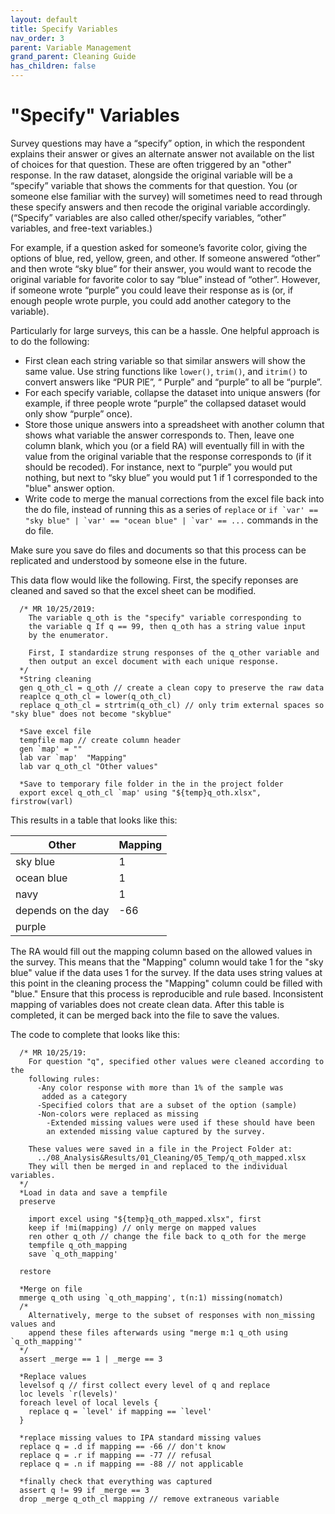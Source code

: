 ```yaml
---
layout: default
title: Specify Variables
nav_order: 3
parent: Variable Management
grand_parent: Cleaning Guide
has_children: false
---
```


# "Specify" Variables
Survey questions may have a “specify” option, in which the respondent explains their answer or gives an alternate answer not available on the list of choices for that question. These are often triggered by an "other" response. In the raw dataset, alongside the original variable will be a “specify” variable that shows the comments for that question. You (or someone else familiar with the survey) will sometimes need to read through these specify answers and then recode the original variable accordingly. (“Specify” variables are also called other/specify variables, “other” variables, and free-text variables.)

For example, if a question asked for someone’s favorite color, giving the options of blue, red, yellow, green, and other. If someone answered “other” and then wrote “sky blue” for their answer, you would want to recode the original variable for favorite color to say “blue” instead of “other”. However, if someone wrote “purple” you could leave their response as is (or, if enough people wrote purple, you could add another category to the variable).

Particularly for large surveys, this can be a hassle. One helpful approach is to do the following:
-	First clean each string variable so that similar answers will show the same value. Use string functions like `lower()`, `trim()`, and `itrim()` to convert answers like “PUR PlE”, “ Purple” and “purple” to all be “purple”.
-	For each specify variable, collapse the dataset into unique answers (for example, if three people wrote “purple” the collapsed dataset would only show “purple” once).
-	Store those unique answers into a spreadsheet with another column that shows what variable the answer corresponds to. Then, leave one column blank, which you (or a field RA) will eventually fill in with the value from the original variable that the response corresponds to (if it should be recoded). For instance, next to “purple” you would put nothing, but next to “sky blue” you would put 1 if 1 corresponded to the "blue" answer option.
-	Write code to merge the manual corrections from the excel file back into the do file, instead of running this as a series of `replace` or `` if `var' == "sky blue" | `var' == "ocean blue" | `var' == ... `` commands in the do file.

Make sure you save do files and documents so that this process can be replicated and understood by someone else in the future.

This data flow would like the following. First, the specify reponses are cleaned and saved so that the excel sheet can be modified.
````
  /* MR 10/25/2019:
    The variable q_oth is the "specify" variable corresponding to
    the variable q If q == 99, then q_oth has a string value input
    by the enumerator.
    
    First, I standardize strung responses of the q_other variable and
    then output an excel document with each unique response.
  */ 
  *String cleaning
  gen q_oth_cl = q_oth // create a clean copy to preserve the raw data
  reaplce q_oth_cl = lower(q_oth_cl) 
  replace q_oth_cl = strtrim(q_oth_cl) // only trim external spaces so "sky blue" does not become "skyblue"

  *Save excel file
  tempfile map // create column header
  gen `map' = ""
  lab var `map'  "Mapping"
  lab var q_oth_cl "Other values"

  *Save to temporary file folder in the in the project folder
  export excel q_oth_cl `map' using "${temp}q_oth.xlsx", firstrow(varl)
````

This results in a table that looks like this:

  | Other  | Mapping | 
  | ------------- | ------------- | 
  | sky blue  | 1  | 
  | ocean blue  | 1  | 
  | navy  | 1  | 
  | depends on the day  | -66 | 
  | purple  |  | 

The RA would fill out the mapping column based on the allowed values in the survey. This means that the "Mapping" column would take 1 for the "sky blue" value if the data uses 1 for the survey. If the data uses string values at this point in the cleaning process the "Mapping" column could be filled with "blue." Ensure that this process is reproducible and rule based. Inconsistent mapping of variables does not create clean data. After this table is completed, it can be merged back into the file to save the values. 

The code to complete that looks like this:
````
  /* MR 10/25/19:
    For question "q", specified other values were cleaned according to the 
    following rules: 
      -Any color response with more than 1% of the sample was
       added as a category
      -Specified colors that are a subset of the option (sample)
      -Non-colors were replaced as missing
        -Extended missing values were used if these should have been 
        an extended missing value captured by the survey.
        
    These values were saved in a file in the Project Folder at: 
      ../08_Analysis&Results/01_Cleaning/05_Temp/q_oth_mapped.xlsx
    They will then be merged in and replaced to the individual variables.
  */
  *Load in data and save a tempfile
  preserve
  
    import excel using "${temp}q_oth_mapped.xlsx", first
    keep if !mi(mapping) // only merge on mapped values
    ren other q_oth // change the file back to q_oth for the merge
    tempfile q_oth_mapping
    save `q_oth_mapping'
    
  restore
  
  *Merge on file
  mmerge q_oth using `q_oth_mapping', t(n:1) missing(nomatch)
  /* 
    Alternatively, merge to the subset of responses with non_missing values and 
    append these files afterwards using "merge m:1 q_oth using `q_oth_mapping'" 
  */
  assert _merge == 1 | _merge == 3
  
  *Replace values
  levelsof q // first collect every level of q and replace
  loc levels `r(levels)'
  foreach level of local levels {
    replace q = `level' if mapping == `level'
  }
  
  *replace missing values to IPA standard missing values
  replace q = .d if mapping == -66 // don't know
  replace q = .r if mapping == -77 // refusal
  replace q = .n if mapping == -88 // not applicable
  
  *finally check that everything was captured
  assert q != 99 if _merge == 3
  drop _merge q_oth_cl mapping // remove extraneous variable
````
